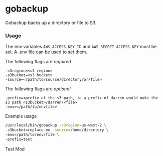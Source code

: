 # gobackup

Gobackup backs up a directory or file to S3.

### Usage

The env variables `AWS_ACCESS_KEY_ID` and `AWS_SECRET_ACCESS_KEY` must be set.  A .env file can be used to set them.

The following flags are _required_

```
-s3region=<s3 region>
-s3bucket=<s3 bucket>
-source=</path/to/source/directory/or/file>
```

The following flags are _optional_

```
-prefix=<prefix of the s3 path, ie a prefix of darren would make the s3 path <s3bucket>/darren/<file>
-env=</path/to/envfile>
```

Example usage

```bash
/usr/local/bin/gobackup -s3region=us-west-2 \
-s3bucket=replace-me -source=/home/directory \
-env=/path/to/env/file \
-prefix=test

```

Test Mod
